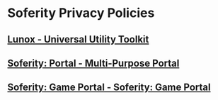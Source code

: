 # Soferity Privacy Policies

## [Lunox - Universal Utility Toolkit](https://www.microsoft.com/store/apps/9PC06S6LW868)
## [Soferity: Portal - Multi-Purpose Portal](https://www.microsoft.com/store/apps/9N35DFJVL0WB)
## [Soferity: Game Portal - Soferity: Game Portal](https://www.microsoft.com/store/apps/9P1JZMGT34M2)